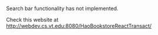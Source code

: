 Search bar functionality has not implemented.

Check this website at http://webdev.cs.vt.edu:8080/HaoBookstoreReactTransact/
